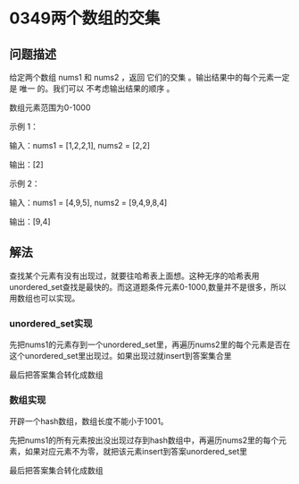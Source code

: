 # 0349两个数组的交集

## 问题描述

给定两个数组 nums1 和 nums2 ，返回 它们的交集 。输出结果中的每个元素一定是 唯一 的。我们可以 不考虑输出结果的顺序 。

数组元素范围为0-1000

示例 1：

输入：nums1 = [1,2,2,1], nums2 = [2,2]

输出：[2]

示例 2：

输入：nums1 = [4,9,5], nums2 = [9,4,9,8,4]

输出：[9,4]

## 解法

查找某个元素有没有出现过，就要往哈希表上面想。这种无序的哈希表用unordered_set查找是最快的。而这道题条件元素0-1000,数量并不是很多，所以用数组也可以实现。

### unordered_set实现

先把nums1的元素存到一个unordered_set里，再遍历nums2里的每个元素是否在这个unordered_set里出现过。如果出现过就insert到答案集合里

最后把答案集合转化成数组

### 数组实现

开辟一个hash数组，数组长度不能小于1001。

先把nums1的所有元素按出没出现过存到hash数组中，再遍历nums2里的每个元素，如果对应元素不为零，就把该元素insert到答案unordered_set里

最后把答案集合转化成数组